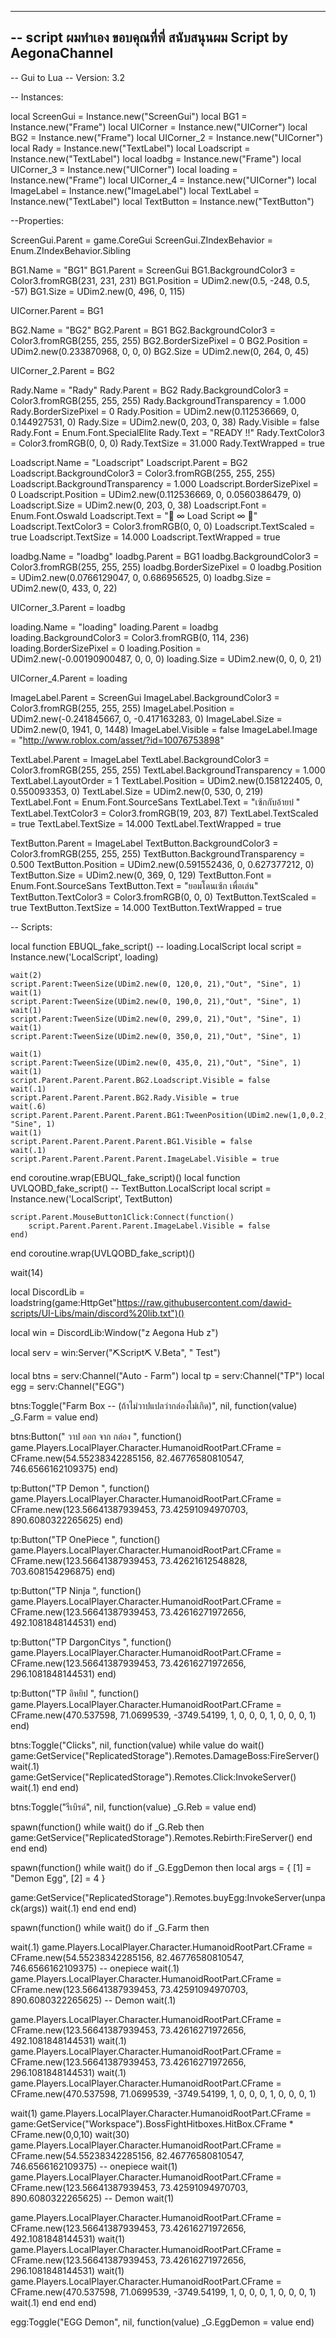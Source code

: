 -----------------------------------------------------------------------------------------
-- script ผมทำเอง ขอบคุณที่พี่ สนับสนุนผม Script by AegonaChannel
-----------------------------------------------------------------------------------------


-- Gui to Lua
-- Version: 3.2

-- Instances:

local ScreenGui = Instance.new("ScreenGui")
local BG1 = Instance.new("Frame")
local UICorner = Instance.new("UICorner")
local BG2 = Instance.new("Frame")
local UICorner_2 = Instance.new("UICorner")
local Rady = Instance.new("TextLabel")
local Loadscript = Instance.new("TextLabel")
local loadbg = Instance.new("Frame")
local UICorner_3 = Instance.new("UICorner")
local loading = Instance.new("Frame")
local UICorner_4 = Instance.new("UICorner")
local ImageLabel = Instance.new("ImageLabel")
local TextLabel = Instance.new("TextLabel")
local TextButton = Instance.new("TextButton")

--Properties:

ScreenGui.Parent = game.CoreGui
ScreenGui.ZIndexBehavior = Enum.ZIndexBehavior.Sibling

BG1.Name = "BG1"
BG1.Parent = ScreenGui
BG1.BackgroundColor3 = Color3.fromRGB(231, 231, 231)
BG1.Position = UDim2.new(0.5, -248, 0.5, -57)
BG1.Size = UDim2.new(0, 496, 0, 115)

UICorner.Parent = BG1

BG2.Name = "BG2"
BG2.Parent = BG1
BG2.BackgroundColor3 = Color3.fromRGB(255, 255, 255)
BG2.BorderSizePixel = 0
BG2.Position = UDim2.new(0.233870968, 0, 0, 0)
BG2.Size = UDim2.new(0, 264, 0, 45)

UICorner_2.Parent = BG2

Rady.Name = "Rady"
Rady.Parent = BG2
Rady.BackgroundColor3 = Color3.fromRGB(255, 255, 255)
Rady.BackgroundTransparency = 1.000
Rady.BorderSizePixel = 0
Rady.Position = UDim2.new(0.112536669, 0, 0.144927531, 0)
Rady.Size = UDim2.new(0, 203, 0, 38)
Rady.Visible = false
Rady.Font = Enum.Font.SpecialElite
Rady.Text = "READY !!"
Rady.TextColor3 = Color3.fromRGB(0, 0, 0)
Rady.TextSize = 31.000
Rady.TextWrapped = true

Loadscript.Name = "Loadscript"
Loadscript.Parent = BG2
Loadscript.BackgroundColor3 = Color3.fromRGB(255, 255, 255)
Loadscript.BackgroundTransparency = 1.000
Loadscript.BorderSizePixel = 0
Loadscript.Position = UDim2.new(0.112536669, 0, 0.0560386479, 0)
Loadscript.Size = UDim2.new(0, 203, 0, 38)
Loadscript.Font = Enum.Font.Oswald
Loadscript.Text = "🔰  ∞ Load Script  ∞ 🔰"
Loadscript.TextColor3 = Color3.fromRGB(0, 0, 0)
Loadscript.TextScaled = true
Loadscript.TextSize = 14.000
Loadscript.TextWrapped = true

loadbg.Name = "loadbg"
loadbg.Parent = BG1
loadbg.BackgroundColor3 = Color3.fromRGB(255, 255, 255)
loadbg.BorderSizePixel = 0
loadbg.Position = UDim2.new(0.0766129047, 0, 0.686956525, 0)
loadbg.Size = UDim2.new(0, 433, 0, 22)

UICorner_3.Parent = loadbg

loading.Name = "loading"
loading.Parent = loadbg
loading.BackgroundColor3 = Color3.fromRGB(0, 114, 236)
loading.BorderSizePixel = 0
loading.Position = UDim2.new(-0.00190900487, 0, 0, 0)
loading.Size = UDim2.new(0, 0, 0, 21)

UICorner_4.Parent = loading

ImageLabel.Parent = ScreenGui
ImageLabel.BackgroundColor3 = Color3.fromRGB(255, 255, 255)
ImageLabel.Position = UDim2.new(-0.241845667, 0, -0.417163283, 0)
ImageLabel.Size = UDim2.new(0, 1941, 0, 1448)
ImageLabel.Visible = false
ImageLabel.Image = "http://www.roblox.com/asset/?id=10076753898"

TextLabel.Parent = ImageLabel
TextLabel.BackgroundColor3 = Color3.fromRGB(255, 255, 255)
TextLabel.BackgroundTransparency = 1.000
TextLabel.LayoutOrder = 1
TextLabel.Position = UDim2.new(0.158122405, 0, 0.550093353, 0)
TextLabel.Size = UDim2.new(0, 530, 0, 219)
TextLabel.Font = Enum.Font.SourceSans
TextLabel.Text = "เซ้กกับอ้ายบ๋ "
TextLabel.TextColor3 = Color3.fromRGB(19, 203, 87)
TextLabel.TextScaled = true
TextLabel.TextSize = 14.000
TextLabel.TextWrapped = true

TextButton.Parent = ImageLabel
TextButton.BackgroundColor3 = Color3.fromRGB(255, 255, 255)
TextButton.BackgroundTransparency = 0.500
TextButton.Position = UDim2.new(0.591552436, 0, 0.627377212, 0)
TextButton.Size = UDim2.new(0, 369, 0, 129)
TextButton.Font = Enum.Font.SourceSans
TextButton.Text = "ยอมโดนเซ้ก เพื่อเล่น"
TextButton.TextColor3 = Color3.fromRGB(0, 0, 0)
TextButton.TextScaled = true
TextButton.TextSize = 14.000
TextButton.TextWrapped = true

-- Scripts:

local function EBUQL_fake_script() -- loading.LocalScript 
	local script = Instance.new('LocalScript', loading)

	
	wait(2)
	script.Parent:TweenSize(UDim2.new(0, 120,0, 21),"Out", "Sine", 1)
	wait(1)
	script.Parent:TweenSize(UDim2.new(0, 190,0, 21),"Out", "Sine", 1)
	wait(1)
	script.Parent:TweenSize(UDim2.new(0, 299,0, 21),"Out", "Sine", 1)
	wait(1)
	script.Parent:TweenSize(UDim2.new(0, 350,0, 21),"Out", "Sine", 1)
	
	wait(1)
	script.Parent:TweenSize(UDim2.new(0, 435,0, 21),"Out", "Sine", 1)
	wait(1)
	script.Parent.Parent.Parent.BG2.Loadscript.Visible = false
	wait(.1)
	script.Parent.Parent.Parent.BG2.Rady.Visible = true
	wait(.6)
	script.Parent.Parent.Parent.Parent.BG1:TweenPosition(UDim2.new(1,0,0.2,0),"Out", "Sine", 1)
	wait(1)
	script.Parent.Parent.Parent.Parent.BG1.Visible = false
	wait(.1)
	script.Parent.Parent.Parent.Parent.ImageLabel.Visible = true
end
coroutine.wrap(EBUQL_fake_script)()
local function UVLQOBD_fake_script() -- TextButton.LocalScript 
	local script = Instance.new('LocalScript', TextButton)

	script.Parent.MouseButton1Click:Connect(function()
		script.Parent.Parent.Parent.ImageLabel.Visible = false
	end)
end
coroutine.wrap(UVLQOBD_fake_script)()


wait(14)


local DiscordLib = loadstring(game:HttpGet"https://raw.githubusercontent.com/dawid-scripts/UI-Libs/main/discord%20lib.txt")()

local win = DiscordLib:Window("z Aegona Hub z")

local serv = win:Server("⛏️Script⛏️ V.Beta", " Test")

local btns = serv:Channel("Auto - Farm")
local tp = serv:Channel("TP")
local egg = serv:Channel("EGG")

btns:Toggle("Farm Box -- (ถ้าไม่วาปแปลว่ากล่องไม่เกิด)", nil, function(value)
_G.Farm = value
end)

btns:Button(" วาป ออก จาก กล่อง ", function()
game.Players.LocalPlayer.Character.HumanoidRootPart.CFrame = CFrame.new(54.55238342285156, 82.46776580810547, 746.6566162109375)
end)



tp:Button("TP Demon ", function()
game.Players.LocalPlayer.Character.HumanoidRootPart.CFrame = CFrame.new(123.56641387939453, 73.42591094970703, 890.6080322265625)
end)

tp:Button("TP OnePiece ", function()
game.Players.LocalPlayer.Character.HumanoidRootPart.CFrame = CFrame.new(123.56641387939453, 73.42621612548828, 703.608154296875)
end)

tp:Button("TP Ninja ", function()
game.Players.LocalPlayer.Character.HumanoidRootPart.CFrame = CFrame.new(123.56641387939453, 73.42616271972656, 492.1081848144531)
end)

tp:Button("TP DargonCitys ", function()
game.Players.LocalPlayer.Character.HumanoidRootPart.CFrame = CFrame.new(123.56641387939453, 73.42616271972656, 296.1081848144531)
end)

tp:Button("TP อิหยิป ", function()
game.Players.LocalPlayer.Character.HumanoidRootPart.CFrame = CFrame.new(470.537598, 71.0699539, -3749.54199, 1, 0, 0, 0, 1, 0, 0, 0, 1)
end)








btns:Toggle("Clicks", nil, function(value)
while value do wait()
    game:GetService("ReplicatedStorage").Remotes.DamageBoss:FireServer()
wait(.1)
game:GetService("ReplicatedStorage").Remotes.Click:InvokeServer()
wait(.1)
end
end)

btns:Toggle("รีเบิรด์", nil, function(value)
_G.Reb = value
end)


spawn(function()
    while wait() do
        if _G.Reb then
                    game:GetService("ReplicatedStorage").Remotes.Rebirth:FireServer()
end
end
end)




spawn(function()
    while wait() do
        if _G.EggDemon then
local args = {
    [1] = "Demon Egg",
    [2] = 4
}

game:GetService("ReplicatedStorage").Remotes.buyEgg:InvokeServer(unpack(args))
wait(.1)
end
end
end)





spawn(function()
    while wait() do
        if _G.Farm then

wait(.1)
game.Players.LocalPlayer.Character.HumanoidRootPart.CFrame = CFrame.new(54.55238342285156, 82.46776580810547, 746.6566162109375) -- onepiece
wait(.1)
game.Players.LocalPlayer.Character.HumanoidRootPart.CFrame = CFrame.new(123.56641387939453, 73.42591094970703, 890.6080322265625) -- Demon
wait(.1)

game.Players.LocalPlayer.Character.HumanoidRootPart.CFrame = CFrame.new(123.56641387939453, 73.42616271972656, 492.1081848144531)
wait(.1)
game.Players.LocalPlayer.Character.HumanoidRootPart.CFrame = CFrame.new(123.56641387939453, 73.42616271972656, 296.1081848144531)
wait(.1)
game.Players.LocalPlayer.Character.HumanoidRootPart.CFrame = CFrame.new(470.537598, 71.0699539, -3749.54199, 1, 0, 0, 0, 1, 0, 0, 0, 1)




wait(1)
game.Players.LocalPlayer.Character.HumanoidRootPart.CFrame = game:GetService("Workspace").BossFightHitboxes.HitBox.CFrame * CFrame.new(0,0,10)
wait(30)
game.Players.LocalPlayer.Character.HumanoidRootPart.CFrame = CFrame.new(54.55238342285156, 82.46776580810547, 746.6566162109375) -- onepiece
wait(1)
game.Players.LocalPlayer.Character.HumanoidRootPart.CFrame = CFrame.new(123.56641387939453, 73.42591094970703, 890.6080322265625) -- Demon
wait(1)

game.Players.LocalPlayer.Character.HumanoidRootPart.CFrame = CFrame.new(123.56641387939453, 73.42616271972656, 492.1081848144531)
wait(1)
game.Players.LocalPlayer.Character.HumanoidRootPart.CFrame = CFrame.new(123.56641387939453, 73.42616271972656, 296.1081848144531)
wait(1)
game.Players.LocalPlayer.Character.HumanoidRootPart.CFrame = CFrame.new(470.537598, 71.0699539, -3749.54199, 1, 0, 0, 0, 1, 0, 0, 0, 1)
wait(.1)
end
end
end)


egg:Toggle("EGG Demon", nil, function(value)
_G.EggDemon = value
end)
